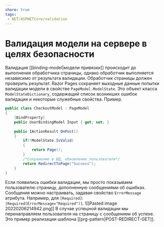 ```yaml
---
share: true
tags:
 - NET/ASPNETCore/validation
---
```

# Валидация модели на сервере в целях безопасности
Валидация [[binding-model|модели привязки]] происходит до выполнения обработчика страницы, однако обработчик выполняется независимо от результата валидации. Обработчик страницы должен проверить результат.
Razor Pages сохраняет выходные данные попытки валидации модели в свойстве `PageModel.ModelState`. Это объект класса `ModelStateDictionary`, содержащий список возникших ошибок валидации и некоторые служебные свойства.
Пример.
```csharp
public class CheckoutModel : PageModel
{
	[BindProperty]
	public UserBindingModel Input { get; set; }
	
	public IActionResult OnPost()
	{
		if(!ModelState.IsValid)
		{
			return Page();
		}
		/*Сохранение в БД, обновление пользователя*/
		return RedirectToPage("Success");
	}
}
```
Если появились ошибки валидации, мы просто показываем пользователю страницу, дополненную сообщениями об ошибках. Сообщения можно настраивать, задавая свойство `ErrorMessage` атрибута. Например, для `[Required]`: `[Required(ErrorMessage="Required")]`.
![[Pasted image 20220206214942.png]]
В случае успешной валидации мы перенаправляем пользователя на страницу с сообщением об успехе. Это пример реализации шаблона [[prg-pattern|POST-REDIRECT-GET]].
